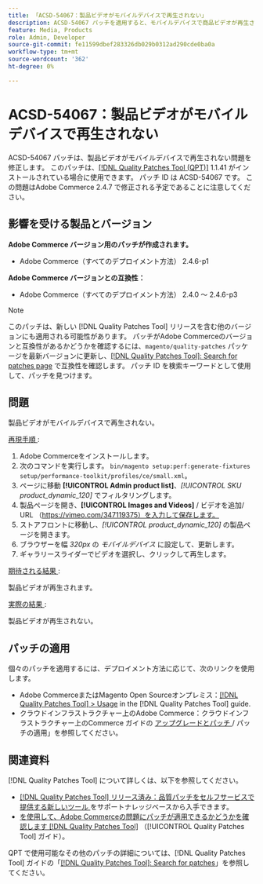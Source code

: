 ```yaml
---
title: 「ACSD-54067：製品ビデオがモバイルデバイスで再生されない」
description: ACSD-54067 パッチを適用すると、モバイルデバイスで商品ビデオが再生されないAdobe Commerceの問題を修正できます。
feature: Media, Products
role: Admin, Developer
source-git-commit: fe11599dbef283326db029b0312ad290cde0ba0a
workflow-type: tm+mt
source-wordcount: '362'
ht-degree: 0%

---
```


# ACSD-54067：製品ビデオがモバイルデバイスで再生されない

ACSD-54067 パッチは、製品ビデオがモバイルデバイスで再生されない問題を修正します。 このパッチは、[[!DNL Quality Patches Tool (QPT)]](https://experienceleague.adobe.com/en/docs/commerce-knowledge-base/kb/announcements/commerce-announcements/magento-quality-patches-released-new-tool-to-self-serve-quality-patches) 1.1.41 がインストールされている場合に使用できます。 パッチ ID は ACSD-54067 です。 この問題はAdobe Commerce 2.4.7 で修正される予定であることに注意してください。

## 影響を受ける製品とバージョン

**Adobe Commerce バージョン用のパッチが作成されます。**

* Adobe Commerce（すべてのデプロイメント方法） 2.4.6-p1

**Adobe Commerce バージョンとの互換性：**

* Adobe Commerce（すべてのデプロイメント方法） 2.4.0 ～ 2.4.6-p3

>[!NOTE]
>
>このパッチは、新しい [!DNL Quality Patches Tool] リリースを含む他のバージョンにも適用される可能性があります。 パッチがAdobe Commerceのバージョンと互換性があるかどうかを確認するには、`magento/quality-patches` パッケージを最新バージョンに更新し、[[!DNL Quality Patches Tool]: Search for patches page](https://experienceleague.adobe.com/tools/commerce-quality-patches/index.html) で互換性を確認します。 パッチ ID を検索キーワードとして使用して、パッチを見つけます。

## 問題

製品ビデオがモバイルデバイスで再生されない。

<u> 再現手順 </u>:

1. Adobe Commerceをインストールします。
1. 次のコマンドを実行します。
   `bin/magento setup:perf:generate-fixtures setup/performance-toolkit/profiles/ce/small.xml`。
1. ページに移動 **[!UICONTROL Admin product list]**、*[!UICONTROL SKU product_dynamic_120]* でフィルタリングします。
1. 製品ページを開き、**[!UICONTROL Images and Videos]** / ビデオを追加/ URL （https://vimeo.com/347119375）を入力して保存します。
1. ストアフロントに移動し、*[!UICONTROL product_dynamic_120]* の製品ページを開きます。
1. ブラウザーを幅 *320px* の *モバイルデバイス* に設定して、更新します。
1. ギャラリースライダーでビデオを選択し、クリックして再生します。

<u> 期待される結果 </u>:

製品ビデオが再生されます。

<u> 実際の結果 </u>:

製品ビデオが再生されない。

## パッチの適用

個々のパッチを適用するには、デプロイメント方法に応じて、次のリンクを使用します。

* Adobe CommerceまたはMagento Open Sourceオンプレミス：[[!DNL Quality Patches Tool] > Usage](/help/tools/quality-patches-tool/usage.md) in the [!DNL Quality Patches Tool] guide.
* クラウドインフラストラクチャー上のAdobe Commerce：クラウドインフラストラクチャー上のCommerce ガイドの [ アップグレードとパッチ ](https://experienceleague.adobe.com/docs/commerce-cloud-service/user-guide/develop/upgrade/apply-patches.html)/ パッチの適用」を参照してください。

## 関連資料

[!DNL Quality Patches Tool] について詳しくは、以下を参照してください。

* [[!DNL Quality Patches Tool]  リリース済み：品質パッチをセルフサービスで提供する新しいツール ](https://experienceleague.adobe.com/en/docs/commerce-knowledge-base/kb/announcements/commerce-announcements/magento-quality-patches-released-new-tool-to-self-serve-quality-patches) をサポートナレッジベースから入手できます。
* [ を使用して、Adobe Commerceの問題にパッチが適用できるかどうかを確認します  [!DNL Quality Patches Tool]](/help/tools/quality-patches-tool/patches-available-in-qpt/check-patch-for-magento-issue-with-magento-quality-patches.md) （[!UICONTROL Quality Patches Tool] ガイド）。


QPT で使用可能なその他のパッチの詳細については、[!DNL Quality Patches Tool] ガイドの「[[!DNL Quality Patches Tool]: Search for patches](https://experienceleague.adobe.com/tools/commerce-quality-patches/index.html)」を参照してください。
